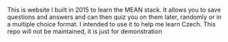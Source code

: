 This is website I built in 2015 to learn the MEAN stack. It allows you to save questions and answers and can then quiz you on them later, randomly or in a multiple choice format. I intended to use it to help me learn Czech. This repo will not be maintained, it is just for demonstration